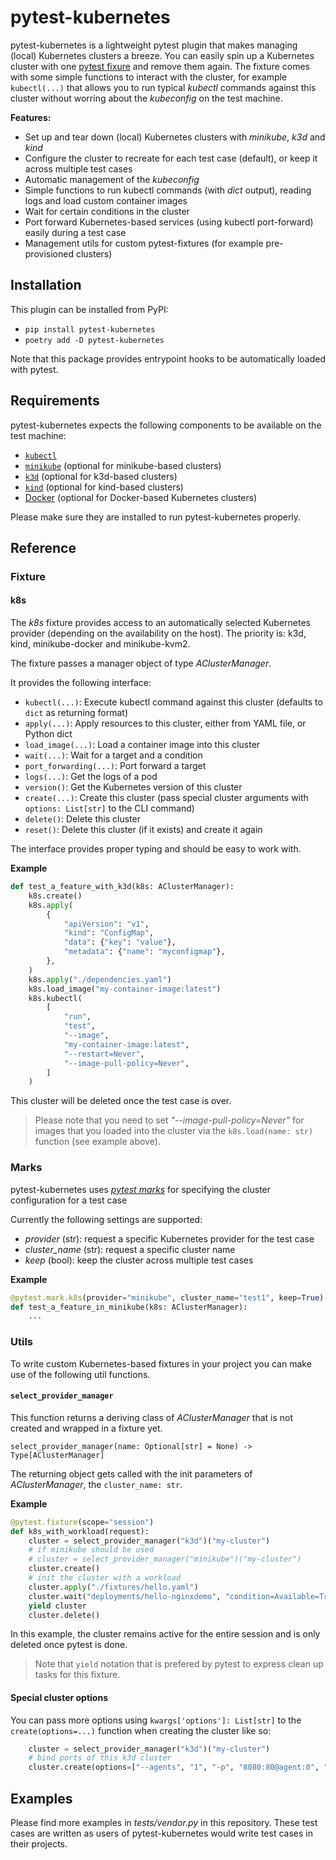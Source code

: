 # pytest-kubernetes
pytest-kubernetes is a lightweight pytest plugin that makes managing (local) Kubernetes clusters a breeze. You can easily spin up a Kubernetes cluster with one [pytest fixure](https://docs.pytest.org/en/latest/explanation/fixtures.html) and remove them again.
The fixture comes with some simple functions to interact with the cluster, for example `kubectl(...)` that allows you to run typical *kubectl* commands against this cluster without worring 
about the *kubeconfig* on the test machine.

**Features:**
- Set up and tear down (local) Kubernetes clusters with *minikube*, *k3d* and *kind*
- Configure the cluster to recreate for each test case (default), or keep it across multiple test cases
- Automatic management of the *kubeconfig*
- Simple functions to run kubectl commands (with *dict* output), reading logs and load custom container images
- Wait for certain conditions in the cluster
- Port forward Kubernetes-based services (using kubectl port-forward) easily during a test case
- Management utils for custom pytest-fixtures (for example pre-provisioned clusters)
 
## Installation
This plugin can be installed from PyPI:
- `pip install pytest-kubernetes`
- `poetry add -D pytest-kubernetes`

Note that this package provides entrypoint hooks to be automatically loaded with pytest.

## Requirements
pytest-kubernetes expects the following components to be available on the test machine:
- [`kubectl`](https://kubernetes.io/docs/reference/kubectl/)
- [`minikube`](https://minikube.sigs.k8s.io/docs/start/) (optional for minikube-based clusters)
- [`k3d`](https://k3d.io/) (optional for k3d-based clusters)
- [`kind`](https://kind.sigs.k8s.io/) (optional for kind-based clusters)
- [Docker](https://docs.docker.com/get-docker/) (optional for Docker-based Kubernetes clusters)

Please make sure they are installed to run pytest-kubernetes properly.

## Reference

### Fixture

#### k8s
The _k8s_ fixture provides access to an automatically selected Kubernetes provider (depending on the availability on the host). The priority is: k3d, kind, minikube-docker and minikube-kvm2.

The fixture passes a manager object of type *AClusterManager*.

It provides the following interface:
- `kubectl(...)`: Execute kubectl command against this cluster (defaults to `dict` as returning format)
- `apply(...)`: Apply resources to this cluster, either from YAML file, or Python dict
- `load_image(...)`: Load a container image into this cluster
- `wait(...)`: Wait for a target and a condition
- `port_forwarding(...)`: Port forward a target
- `logs(...)`: Get the logs of a pod
- `version()`: Get the Kubernetes version of this cluster
- `create(...)`: Create this cluster (pass special cluster arguments with `options: List[str]` to the CLI command)
- `delete()`: Delete this cluster
- `reset()`: Delete this cluster (if it exists) and create it again

The interface provides proper typing and should be easy to work with.

**Example**

```python
def test_a_feature_with_k3d(k8s: AClusterManager):
    k8s.create()
    k8s.apply(
        {
            "apiVersion": "v1",
            "kind": "ConfigMap",
            "data": {"key": "value"},
            "metadata": {"name": "myconfigmap"},
        },
    )
    k8s.apply("./dependencies.yaml")
    k8s.load_image("my-container-image:latest")
    k8s.kubectl(
        [
            "run",
            "test",
            "--image",
            "my-container-image:latest",
            "--restart=Never",
            "--image-pull-policy=Never",
        ]
    )
```
This cluster will be deleted once the test case is over.

> Please note that you need to set *"--image-pull-policy=Never"* for images that you loaded into the cluster via the `k8s.load(name: str)` function (see example above).

### Marks
pytest-kubernetes uses [*pytest marks*](https://docs.pytest.org/en/7.1.x/how-to/mark.html) for specifying the cluster configuration for a test case

Currently the following settings are supported:

- *provider* (str): request a specific Kubernetes provider for the test case 
- *cluster_name* (str): request a specific cluster name
- *keep* (bool): keep the cluster across multiple test cases


**Example**
```python
@pytest.mark.k8s(provider="minikube", cluster_name="test1", keep=True)
def test_a_feature_in_minikube(k8s: AClusterManager):
    ...
```

### Utils
To write custom Kubernetes-based fixtures in your project you can make use of the following util functions.


#### `select_provider_manager`
This function returns a deriving class of *AClusterManager* that is not created and wrapped in a fixture yet.

`select_provider_manager(name: Optional[str] = None) -> Type[AClusterManager]`

The returning object gets called with the init parameters of *AClusterManager*, the `cluster_name: str`.

**Example**
```python
@pytest.fixture(scope="session")
def k8s_with_workload(request):
    cluster = select_provider_manager("k3d")("my-cluster")
    # if minikube should be used
    # cluster = select_provider_manager("minikube")("my-cluster")
    cluster.create()
    # init the cluster with a workload
    cluster.apply("./fixtures/hello.yaml")
    cluster.wait("deployments/hello-nginxdemo", "condition=Available=True")
    yield cluster
    cluster.delete()
```
In this example, the cluster remains active for the entire session and is only deleted once pytest is done.

> Note that `yield` notation that is prefered by pytest to express clean up tasks for this fixture.

#### Special cluster options
You can pass more options using `kwargs['options']: List[str]` to the `create(options=...)` function when creating the cluster like so:
```python
    cluster = select_provider_manager("k3d")("my-cluster")
    # bind ports of this k3d cluster
    cluster.create(options=["--agents", "1", "-p", "8080:80@agent:0", "-p", "31820:31820/UDP@agent:0"])
```

## Examples
Please find more examples in *tests/vendor.py* in this repository. These test cases are written as users of pytest-kubernetes would write test cases in their projects.